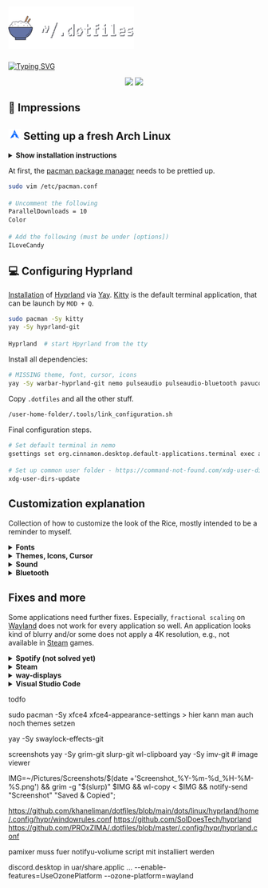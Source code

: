 # <img src="assets/header.png" alt="launcher" width="50%"/>

<a href="https://git.io/typing-svg"><img src="https://readme-typing-svg.demolab.com?font=Fira+Code&pause=1000&color=F7D924&center=true&vCenter=true&width=435&lines=work+in+progress+..." alt="Typing SVG" /></a>

<div align="center">
<img src="https://img.shields.io/github/last-commit/tonigineer/.dotfiles?style=for-the-badge&logo=github&color=a6da95&logoColor=D9E0EE&labelColor=302D41"/>
<img src="https://img.shields.io/github/repo-size/tonigineer/.dotfiles?style=for-the-badge&logo=dropbox&color=7dc4e4&logoColor=D9E0EE&labelColor=302D41"/>
</div>

## 🎨 Impressions

## <img src="assets/arch-linux.png" alt="launcher" width="5%"/> Setting up a fresh Arch Linux

<details><summary><b>Show installation instructions</b></summary>

<br>

After booting into the Live Environment use [archinstall](https://wiki.archlinux.org/title/archinstall) or do it manually with the [installation guide](https://wiki.archlinux.org/title/installation_guide).

```sh
pacman -Sy archlinux-keyring  # nay be needed? not sure anymore.
pacman -Sy archinstall

archinstall

# Configure your installation and proceed.
```

After rebooting and logging into your user, a [AUR Helper](https://wiki.archlinux.org/title/AUR_helpers) must be installed. Here, we use [Yay](https://aur.archlinux.org/packages/yay).

```sh
sudo pacman -S base-devel git vim
cd /opt
sudo git clone https://aur.archlinux.org/yay.git
sudo chown -R USERNAME:USERNAME ./yay
cd yay
makepkg -si
```

</details>

At first, the [pacman package manager](https://wiki.archlinux.org/title/pacman) needs to be prettied up.

```sh
sudo vim /etc/pacman.conf

# Uncomment the following
ParallelDownloads = 10
Color

# Add the following (must be under [options])
ILoveCandy
```

## 💻 Configuring Hyprland

[Installation](https://wiki.hyprland.org/Getting-Started/Installation/) of [Hyprland](https://hyprland.org/) via [Yay](https://aur.archlinux.org/packages/yay). [Kitty](https://sw.kovidgoyal.net/kitty/) is the default terminal application, that can be launch by `MOD + Q`.

```sh
sudo pacman -Sy kitty
yay -Sy hyprland-git

Hyprland  # start Hpyrland from the tty
```

Install all dependencies:

```sh
# MISSING theme, font, cursor, icons
yay -Sy warbar-hyprland-git nemo pulseaudio pulseaudio-bluetooth pavucontrol fish alacritty tree exa neovim xdg-user-dir way-displays neofetch
```

Copy `.dotfiles` and all the other stuff.

```sh
/user-home-folder/.tools/link_configuration.sh
```

Final configuration steps.

```sh
# Set default terminal in nemo
gsettings set org.cinnamon.desktop.default-applications.terminal exec alacritty

# Set up common user folder - https://command-not-found.com/xdg-user-dir
xdg-user-dirs-update
```

## Customization explanation

Collection of how to customize the look of the Rice, mostly intended to be a reminder to myself.

<details><summary><b>Fonts</b></summary>

Fonts can be installed via [Yay](https://aur.archlinux.org/packages/yay) directly from the [AUR](https://aur.archlinux.org/). For example: [Split Package Details - nerd-fonts (any)](https://archlinux.org/packages/community/any/nerd-fonts/)

```sh
yay -Sy otf-cascadia-code-nerd
fc-cache -v  # to update fonts.
```

Installed fonts can be found via

```sh
[toni@archlinux ~]$ fc-list | grep Cas*
/u/s/f/O/Caskaydia Cove Nerd Font Complete Bold Italic.otf: CaskaydiaCove Nerd Font:style=Bold Italic
```

> **CaskaydiaCove Nerd Font** is th name of the font, that needs to be used in configuration files.

</details>

<details><summary><b>Themes, Icons, Cursor</b></summary>

The `/scripts/apply_theme.sh` from this repo can be used to apply a downloaded theme.

```sh
yay -Sy plank-theme-tokyo-night

sh /scripts/apply_theme.sh theme list  # shows all installed themes
sh /scripts/apply_theme.sh theme THEME-NAME
```

</details>

<details><summary><b>Sound</b></summary>

Getting sound set up:

```sh
sudo pacman -Syu pulseaudio pulseaudio-bluetooth pavucontrol
pulseaudio --start
```

> Use `pavucontrol` to start PulseAudio GUI.

</details>

<details><summary><b>Bluetooth</b></summary>

How to configure Bluetooth:

```sh
pacman -Syu bluez bluez-utils

lsmod | grep btusb  # check if bluetooth module is loaded (should appear on list)
modprobe btusb # exec if not loaded

systemctl enable bluetooth.service
```

```sh
bluetoothctl

power on
agent on  # automatically connect trusted devices
default-agent

scan on
devices

trust <MAC-ADDRESS>  # tab completion :)
pair <MAC-ADDRESS>
connect <MAC-ADDRESS>
```

Enable autostart bluetooth by uncommenting AutoEnable=true in

```sh
vim /etc/bluetooth/main.conf
```

</details>

## Fixes and more

Some applications need further fixes. Especially, `fractional scaling` on [Wayland](https://pointieststick.com/2022/12/16/this-week-in-kde-wayland-fractional-scaling-oh-and-we-also-fixed-multi-screen/) does not work for every application so well. An application looks kind of blurry and/or some does not apply a 4K resolution, e.g., not available in [Steam](https://wiki.archlinux.org/title/steam) games.

<details><summary><b>Spotify (not solved yet)</b></summary>

</details>

<details><summary><b>Steam</b></summary>

> Btw, great [tutorial](https://steamcommunity.com/sharedfiles/filedetails/?l=german&id=1787799592) on how to set up gaming on [Steam](https://wiki.archlinux.org/title/steam).

### Missing 4K resolution

Currently, there is no cure for [Steam](https://wiki.archlinux.org/title/steam). The only thing I came up with, is to set the scaling back to `1` via:

```sh
way-displays -s SCALE "DP-1" 1
```
There is a button on the [Waybar](https://github.com/Alexays/Waybar) to activate `gamemode`. This script also takes care of some Hyprland stuff. Further information can be found within the script [itself](/user-home-folder/.config/hypr/scripts/gamemode.sh).

### Gamemod

[Gamemode](https://github.com/FeralInteractive/gamemode) can be used to get more performance for games.

```sh
gamemodedrun supertuxkart
```

### cpupower

To get all tests passed in `gamemoded -t`, [cpupower](https://wiki.archlinux.org/title/CPU_frequency_scaling#cpupower) can be used to adapt governor.

```sh
sudo vim `/etc/default/cpupower`
```

```vim
# Define CPUs governor
# valid governors: ondemand, performance, powersave, conservative, userspace.
governor='ondemand'
```

[cpupower](https://wiki.archlinux.org/title/CPU_frequency_scaling#cpupower) service must be started/enabled afterwards.

```sh
systemctl start cpupower.service
# or
systemctl enable cpupower.service
```

> I didn't go for `performance`, because the cooling was working at max. I think, `ondemand` should suffice.

</details>

<details><summary><b>way-displays</b></summary>

The use of [way-displays](https://github.com/alex-courtis/way-displays) is currently only needed to easily switch the `fractional scaling` and arrange two monitors correctly with scaling. If those things are fixed within [Hyprland](https://hyprland.org/)/[Wayland](https://wayland.freedesktop.org/), this tool is obsolete.

> [Command line documentation](https://github.com/alex-courtis/way-displays/blob/master/doc/CONFIGURATION.md#command-line)

</details>

<details><summary><b>Visual Studio Code</b></summary>

Visual Studi Code can be started with the following arguments ([source](https://www.reddit.com/r/Fedora/comments/wpkws3/blurry_vscode_on_wayland_fractional_scaling/)):

```sh
code --enable-features=UseOzonePlatform,WaylandWindowDecorations --ozone-platform=wayland
```

> Set command line arguments to `/usr/share/applications/code.desktop`.

```sh
sed -i 's/code --unity-launch %F/code --enable-features=UseOzonePlatform,WaylandWindowDecorations --ozone-platform=wayland/' /usr/share/applications/code.desktop
```

!update revert changes!!!

sudo sed

</details>




todfo


sudo pacman -Sy xfce4
xfce4-appearance-settings > hier kann man auch noch themes setzen

yay -Sy swaylock-effects-git


screenshots
yay -Sy grim-git slurp-git wl-clipboard
yay -Sy imv-git  # image viewer



IMG=~/Pictures/Screenshots/$(date +'Screenshot_%Y-%m-%d_%H-%M-%S.png') && grim -g "$(slurp)" $IMG && wl-copy < $IMG && notify-send "Screenshot" "Saved & Copied";

https://github.com/khaneliman/dotfiles/blob/main/dots/linux/hyprland/home/.config/hypr/windowrules.conf
https://github.com/SolDoesTech/hyprland
https://github.com/PROxZIMA/.dotfiles/blob/master/.config/hypr/hyprland.conf


pamixer muss fuer notifyu-voliume script mit installiert werden



discord.desktop in uar/share.applic ...
--enable-features=UseOzonePlatform --ozone-platform=wayland